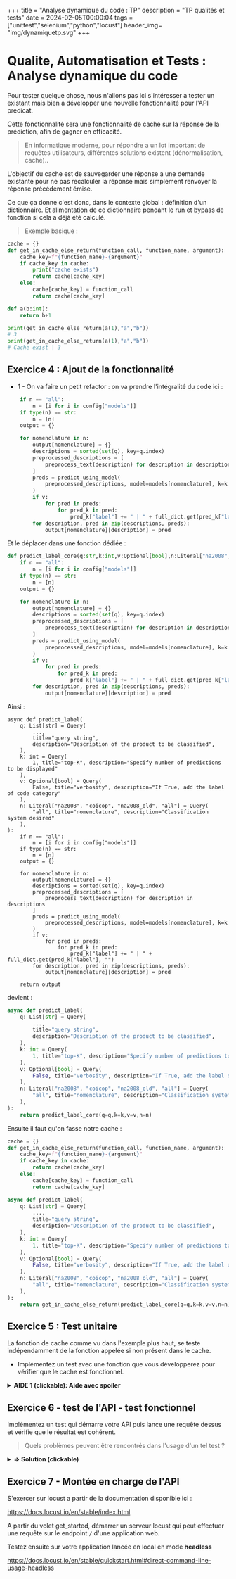 +++
title = "Analyse dynamique du code : TP"
description = "TP qualités et tests"
date = 2024-02-05T00:00:04
tags = ["unittest","selenium","python","locust"]
header_img= "img/dynamiquetp.svg"
+++
# Qualite, Automatisation et Tests : Analyse dynamique du code

Pour tester quelque chose, nous n'allons pas ici s'intéresser a tester un existant mais bien a développer une nouvelle fonctionnalité pour l'API predicat.

Cette fonctionnalité sera une fonctionnalité de cache sur la réponse de la prédiction, afin de gagner en efficacité.

> En informatique moderne, pour répondre a un lot important de requêtes utilisateurs, différentes solutions existent (dénormalisation, cache)..

L'objectif du cache est de sauvegarder une réponse a une demande existante pour ne pas recalculer la réponse mais simplement renvoyer la réponse précédement émise.

Ce que ça donne c'est donc, dans le contexte global : définition d'un dictionnaire. Et alimentation de ce dictionnaire pendant le run et bypass de fonction si cela a déjà été calculé.

> Exemple basique :
```python
cache = {}
def get_in_cache_else_return(function_call, function_name, argument):
    cache_key=f"{function_name}-{argument}"
    if cache_key in cache:
        print("cache exists")
        return cache[cache_key]
    else:
        cache[cache_key] = function_call
        return cache[cache_key]

def a(b:int):
    return b+1

print(get_in_cache_else_return(a(1),"a","b"))
# 3
print(get_in_cache_else_return(a(1),"a","b"))
# Cache exist | 3
```
## Exercice 4 : Ajout de la fonctionnalité

- 1 - On va faire un petit refactor : on va prendre l'intégralité du code ici :
```python
    if n == "all":
        n = [i for i in config["models"]]
    if type(n) == str:
        n = [n]
    output = {}

    for nomenclature in n:
        output[nomenclature] = {}
        descriptions = sorted(set(q), key=q.index)
        preprocessed_descriptions = [
            preprocess_text(description) for description in descriptions
        ]
        preds = predict_using_model(
            preprocessed_descriptions, model=models[nomenclature], k=k
        )
        if v:
            for pred in preds:
                for pred_k in pred:
                    pred_k["label"] += " | " + full_dict.get(pred_k["label"], "")
        for description, pred in zip(descriptions, preds):
            output[nomenclature][description] = pred

```

Et le déplacer dans une fonction dédiée : 

```python
def predict_label_core(q:str,k:int,v:Optional[bool],n:Literal["na2008", "coicop", "na2008_old", "all"]):
    if n == "all":
        n = [i for i in config["models"]]
    if type(n) == str:
        n = [n]
    output = {}

    for nomenclature in n:
        output[nomenclature] = {}
        descriptions = sorted(set(q), key=q.index)
        preprocessed_descriptions = [
            preprocess_text(description) for description in descriptions
        ]
        preds = predict_using_model(
            preprocessed_descriptions, model=models[nomenclature], k=k
        )
        if v:
            for pred in preds:
                for pred_k in pred:
                    pred_k["label"] += " | " + full_dict.get(pred_k["label"], "")
        for description, pred in zip(descriptions, preds):
            output[nomenclature][description] = pred
```

Ainsi :  

```
async def predict_label(
    q: List[str] = Query(
        ...,
        title="query string",
        description="Description of the product to be classified",
    ),
    k: int = Query(
        1, title="top-K", description="Specify number of predictions to be displayed"
    ),
    v: Optional[bool] = Query(
        False, title="verbosity", description="If True, add the label of code category"
    ),
    n: Literal["na2008", "coicop", "na2008_old", "all"] = Query(
        "all", title="nomenclature", description="Classification system desired"
    ),
):
    if n == "all":
        n = [i for i in config["models"]]
    if type(n) == str:
        n = [n]
    output = {}

    for nomenclature in n:
        output[nomenclature] = {}
        descriptions = sorted(set(q), key=q.index)
        preprocessed_descriptions = [
            preprocess_text(description) for description in descriptions
        ]
        preds = predict_using_model(
            preprocessed_descriptions, model=models[nomenclature], k=k
        )
        if v:
            for pred in preds:
                for pred_k in pred:
                    pred_k["label"] += " | " + full_dict.get(pred_k["label"], "")
        for description, pred in zip(descriptions, preds):
            output[nomenclature][description] = pred

    return output
```

devient :

```python
async def predict_label(
    q: List[str] = Query(
        ...,
        title="query string",
        description="Description of the product to be classified",
    ),
    k: int = Query(
        1, title="top-K", description="Specify number of predictions to be displayed"
    ),
    v: Optional[bool] = Query(
        False, title="verbosity", description="If True, add the label of code category"
    ),
    n: Literal["na2008", "coicop", "na2008_old", "all"] = Query(
        "all", title="nomenclature", description="Classification system desired"
    ),
):
    return predict_label_core(q=q,k=k,v=v,n=n)
```

Ensuite il faut qu'on fasse notre cache : 
```python
cache = {}
def get_in_cache_else_return(function_call, function_name, argument):
    cache_key=f"{function_name}-{argument}"
    if cache_key in cache:
        return cache[cache_key]
    else:
        cache[cache_key] = function_call
        return cache[cache_key]

async def predict_label(
    q: List[str] = Query(
        ...,
        title="query string",
        description="Description of the product to be classified",
    ),
    k: int = Query(
        1, title="top-K", description="Specify number of predictions to be displayed"
    ),
    v: Optional[bool] = Query(
        False, title="verbosity", description="If True, add the label of code category"
    ),
    n: Literal["na2008", "coicop", "na2008_old", "all"] = Query(
        "all", title="nomenclature", description="Classification system desired"
    ),
):
    return get_in_cache_else_return(predict_label_core(q=q,k=k,v=v,n=n),"predict_label_core",q)
```
## Exercice 5 : Test unitaire

La fonction de cache comme vu dans l'exemple plus haut, se teste indépendamment de la fonction appelée si non présent dans le cache.

- Implémentez un test avec une fonction que vous développerez pour vérifier que le cache est fonctionnel.


<details><summary><b>AIDE 1 (clickable): Aide avec spoiler </b></summary>
<p>

ça donne un truc du genre avec une fonction mock
```python
import unittest
from unittest.mock import Mock

cache = {}
def get_in_cache_else_return(function_call, function_name, argument):
    cache_key = f"{function_name}-{argument}"
    if cache_key in cache:
       return cache[cache_key]
    else:
       cache[cache_key] = function_call
       return cache[cache_key]
class TestCache(unittest.TestCase):

    def test_get_cache_else_return_ok(self):
        mock_function = Mock(side_effect=[1,2])
        self.assertEqual(1,get_in_cache_else_return(mock_function(),"mock_func",None))
        self.assertEqual(1,get_in_cache_else_return(mock_function(), "mock_func", None))
```

> On notera bien qu'il y a un problème avec le fait que la fonction dépend du contexte et donc il manque l'implémentation d'une fonction statique.

</p></details>

## Exercice 6 - test de l'API - test fonctionnel

Implémentez un test qui démarre votre API puis lance une requête dessus et vérifie que le résultat est cohérent.

> Quels problèmes peuvent être rencontrés dans l'usage d'un tel test ?

<details><summary><b>=> Solution (clickable) </b></summary>
<p>


```python
import unittest
import requests
class TestApi(unittest.TestCase):
    @classmethod
    def setUpClass(cls):
        import subprocess
        cls.apiprocess = subprocess.Popen(["uvicorn", "main:app"])
        cls.wait_for_api()
    @classmethod
    def tearDownClass(cls):
        cls.apiprocess.terminate()
    @classmethod
    def wait_for_api(cls):
        import time
        url = "http://localhost:8000/"
        delay = 1
        attempts = 100
        for _ in range(attempts):
            try:
                requests.get(url)
                break
            except requests.ConnectionError:
                time.sleep(delay)
        else:
            raise TimeoutError(f"API didn't start in {delay*attempts} seconds")
    def test_get_label_confiture_ok(self):
        response_http = requests.get("http://localhost:8000/")
        self.assertEqual(response_http.status_code,200)
```

</p>
</details>

## Exercice 7 - Montée en charge de l'API

S'exercer sur locust a partir de la documentation disponible ici : 

https://docs.locust.io/en/stable/index.html

A partir du volet get_started, démarrer un serveur locust qui peut effectuer une requête sur le endpoint `/` d'une application web.

Testez ensuite sur votre application lancée en local en mode **headless**

<a href="https://docs.locust.io/en/stable/quickstart.html#direct-command-line-usage-headless">https://docs.locust.io/en/stable/quickstart.html#direct-command-line-usage-headless</a>
